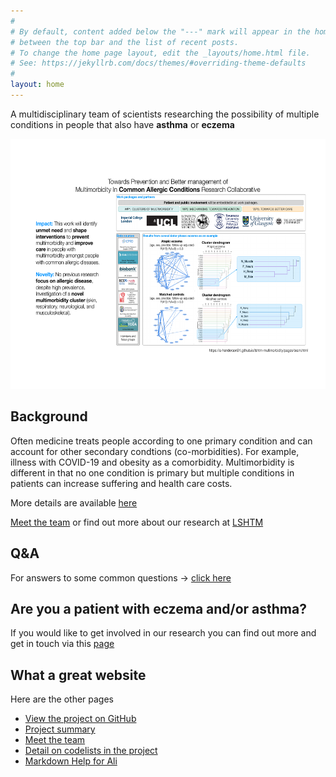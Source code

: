 ```yaml
---
#
# By default, content added below the "---" mark will appear in the home page
# between the top bar and the list of recent posts.
# To change the home page layout, edit the _layouts/home.html file.
# See: https://jekyllrb.com/docs/themes/#overriding-theme-defaults
#
layout: home
---
```

A multidisciplinary team of scientists researching the possibility of multiple conditions in people that also have **asthma** or **eczema**

<img src="https://raw.githubusercontent.com/a-henderson91/MICAC/main/img/summary_project.pdf" alt="Summary" height="400" />  

## Background
Often medicine treats people according to one primary condition and can account for other secondary condtions (co-morbidities). For example, illness with COVID-19
and obesity as a comorbidity. Multimorbidity is different in that no one condition is primary but multiple conditions in patients can increase suffering and 
health care costs.

More details are available [here](pages/summary.html)

[Meet the team](pages/team.html) or find out more about our research at [LSHTM](https://www.lshtm.ac.uk/research/centres-projects-groups/skindiseases)

## Q&A
For answers to some common questions -> [click here](pages/qanda.html)

## Are you a patient with eczema and/or asthma? 
If you would like to get involved in our research you can find out more and get in touch via this [page](https://www.peopleinresearch.org/opportunity/help-design-communicate-research-outcomes-asthma-skin-conditions/?topic=&involvement=&location=&beginner=&home=)

## What a great website
Here are the other pages
* [View the project on GitHub](https://github.com/a-henderson91/2020_multimorbidity)
* [Project summary](pages/summary.html)
* [Meet the team](pages/team.html)
* [Detail on codelists in the project](pages/codelists.html)
* [Markdown Help for Ali](pages/help.html)
